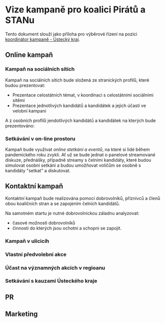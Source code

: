 # Vize kampaně pro koalici Pirátů a STANu

Tento dokument slouží jako příloha pro výběrové řízení na pozici [koordinátor kampaně - Ústecký kraj](https://forum.pirati.cz/viewtopic.php?f=572&t=57049).

## Online kampaň

### Kampaň na sociálních sítích
Kampaň na sociálních sítích bude složená ze stranických profilů, které budou prezentovat:
  - Prezentace celostátních témat, v koordinaci s celostátními sociálními sitěmi
  - Prezentace jednotlivých kandidátů a kandidátek a jejich účasti ve velobní kampani

A z osobních profilů jendotlivých kandidátů a kandidátek na kterých bude prezentováno:

### Setkávání v on-line prostoru

Kampaň bude využívat *online stetkání a eventů*, na které si lidé během pandemického roku zvykli. Ať už se bude jednat o panelové streamované diskuze, přednášky, případně streamy s čelními kandidáty, které budou simulovat osobní setkání a budou umožňovat voličům se osobně s kandidáty "setkat" a diskutovat.


## Kontaktní kampaň
Kontaktní kampaň bude realizována pomocí dobrovolníků, příznivců a členů obou koaličních stran a se zapojením čelních kandidátů.

Na samotném startu je nutné dobrovolnickou záladnu analyzovat:
 - časové možnosti dobrovolníků
 - činnosti do kterých jsou ochotni a schopni se zapojit.


### Kampaň v ulicicíh 

### Vlastní předvolební akce


### Účast na významných akcích v regioanu

### Setkávání s kauzami Ústeckého kraje


## PR



## Marketing
